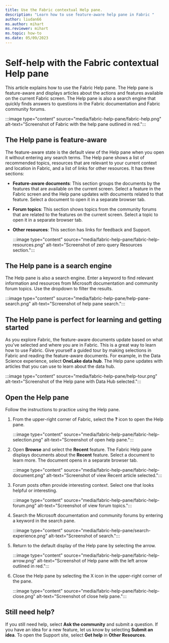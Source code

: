 ```yaml
---
title: Use the Fabric contextual Help pane. 
description: "Learn how to use feature-aware help pane in Fabric "
author: liudan66
ms.author: mihart
ms.reviewer: mihart
ms.topic: how-to
ms.date: 05/09/2023
---
```

# Self-help with the Fabric contextual Help pane

This article explains how to use the Fabric Help pane. The Help pane is feature-aware and displays articles about the actions and features available on the current Fabric screen. The Help pane is also a search engine that quickly finds answers to questions in the Fabric documentation and Fabric community forums.

:::image type="content" source="media/fabric-help-pane/fabric-help.png" alt-text="Screenshot of Fabric with the help pane outlined in red.":::

## The Help pane is feature-aware

The feature-aware state is the default view of the Help pane when you open it without entering any search terms. The Help pane shows a list of recommended topics, resources that are relevant to your current context and location in Fabric, and a list of links for other resources. It has three sections:

- **Feature-aware documents**: This section groups the documents by the features that are available on the current screen. Select a feature in the Fabric screen and the Help pane updates with documents related to that feature.  Select a document to open it in a separate browser tab.  
- **Forum topics**: This section shows topics from the community forums that are related to the features on the current screen. Select a topic to open it in a separate browser tab.
- **Other resources**: This section has links for feedback and Support. 

  :::image type="content" source="media/fabric-help-pane/fabric-help-resources.png" alt-text="Screenshot of zero query Resources section.":::

## The Help pane is a search engine

The Help pane is also a search engine. Enter a keyword to find relevant information and resources from Microsoft documentation and community forum topics. Use the dropdown to filter the results.  

 :::image type="content" source="media/fabric-help-pane/help-pane-search.png" alt-text="Screenshot of help pane search.":::

## The Help pane is perfect for learning and getting started

As you explore Fabric, the feature-aware documents update based on what you've selected and where you are in Fabric. This is a great way to learn how to use Fabric. Give yourself a guided tour by making selections in Fabric and reading the feature-aware documents.  For example, in the Data Science experience, select **OneLake data hub**. The Help pane updates with articles that you can use to learn about the data hub.  

:::image type="content" source="media/fabric-help-pane/help-tour.png" alt-text="Screenshot of the Help pane with Data Hub selected.":::

## Open the Help pane

Follow the instructions to practice using the Help pane. 

1. From the upper-right corner of Fabric, select the **?** icon to open the Help pane. 

     :::image type="content" source="media/fabric-help-pane/fabric-help-selection.png" alt-text="Screenshot of open help pane.":::

1. Open **Browse** and select the **Recent** feature. The Fabric Help pane displays documents about the **Recent** feature. Select a document to learn more.  The document opens in a separate browser tab.  

     :::image type="content" source="media/fabric-help-pane/fabric-help-document.png" alt-text="Screenshot of view Recent article selected.":::

1. Forum posts often provide interesting context. Select one that looks helpful or interesting.

     :::image type="content" source="media/fabric-help-pane/fabric-help-forum.png" alt-text="Screenshot of view forum topics.":::

1. Search the Microsoft documentation and community forums by entering a keyword in the search pane.  

     :::image type="content" source="media/fabric-help-pane/search-experience.png" alt-text="Screenshot of search.":::

1. Return to the default display of the Help pane by selecting the arrow. 

    :::image type="content" source="media/fabric-help-pane/fabric-help-arrow.png" alt-text="Screenshot of Help pane with the left arrow outlined in red.":::

1. Close the Help pane by selecting the X icon in the upper-right corner of the pane.

    :::image type="content" source="media/fabric-help-pane/fabric-help-close.png" alt-text="Screenshot of close help pane.":::

## Still need help?
If you still need help, select **Ask the community** and submit a question. If you have an idea for a new feature, let us know by selecting **Submit an idea**. To open the Support site, select **Get help** in **Other Resources**.

